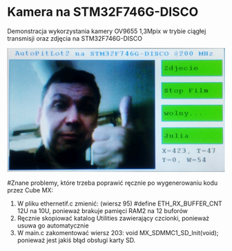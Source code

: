# Kamera na STM32F746G-DISCO
Demonstracja wykorzystania kamery OV9655 1,3Mpix w trybie ciągłej transmisji oraz zdjęcia na STM32F746G-DISCO

![Przykład ekranu](kamera@STM32764g-DISCO.jpg)


#Znane problemy,
które trzeba poprawić ręcznie po wygenerowaniu kodu przez Cube MX:
1) W pliku ethernetif.c zmienić: (wiersz 95) #define ETH_RX_BUFFER_CNT             12U na 10U, ponieważ brakuje pamięci RAM2 na 12 buforów
2) Ręcznie skopiować katalog Utilities zawierający czcionki, ponieważ usuwa go automatycznie
3) W main.c zakomentować wiersz 203:  void MX_SDMMC1_SD_Init(void); ponieważ jest jakiś błąd obsługi karty SD.
